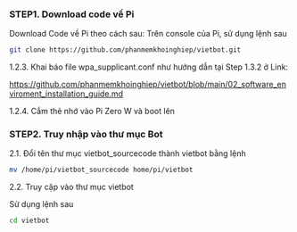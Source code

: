 
### STEP1. Download code về Pi 

Download Code về Pi theo cách sau:
Trên console của Pi, sử dụng lệnh sau
```sh
git clone https://github.com/phanmemkhoinghiep/vietbot.git
```

1.2.3. Khai báo file wpa_supplicant.conf như hướng dẫn tại Step 1.3.2 ở Link:

https://github.com/phanmemkhoinghiep/vietbot/blob/main/02_software_enviroment_installation_guide.md

1.2.4. Cắm thẻ nhớ vào Pi Zero W và boot lên

### STEP2.  Truy nhập vào thư mục Bot

2.1. Đổi tên thư mục vietbot_sourcecode thành vietbot bằng lệnh

```sh
mv /home/pi/vietbot_sourcecode home/pi/vietbot
```
2.2. Truy cập vào thư mục vietbot

Sử dụng lệnh sau

```sh
cd vietbot
```
